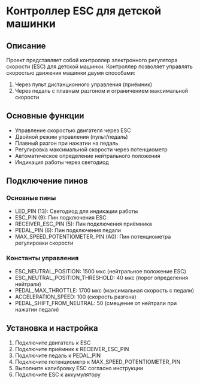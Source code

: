 # Контроллер ESC для детской машинки

## Описание
Проект представляет собой контроллер электронного регулятора скорости (ESC) для детской машинки. Контроллер позволяет управлять скоростью движения машинки двумя способами:
1. Через пульт дистанционного управления (приёмник)
2. Через педаль с плавным разгоном и ограничением максимальной скорости

## Основные функции
- Управление скоростью двигателя через ESC
- Двойной режим управления (пульт/педаль)
- Плавный разгон при нажатии на педаль
- Регулировка максимальной скорости через потенциометр
- Автоматическое определение нейтрального положения
- Индикация работы через светодиод

## Подключение пинов
### Основные пины
- LED_PIN (13): Светодиод для индикации работы
- ESC_PIN (9): Пин подключения ESC
- RECEIVER_ESC_PIN (5): Пин подключения приёмника
- PEDAL_PIN (6): Пин подключения педали
- MAX_SPEED_POTENTIOMETER_PIN (A0): Пин потенциометра регулировки скорости

### Константы управления
- ESC_NEUTRAL_POSITION: 1500 мкс (нейтральное положение ESC)
- ESC_NEUTRAL_POSITION_THRESHOLD: 40 мкс (порог определения нейтрали)
- PEDAL_MAX_THROTTLE: 1700 мкс (максимальная скорость с педали)
- ACCELERATION_SPEED: 100 (скорость разгона)
- PEDAL_SHIFT_FROM_NEUTRAL: 50 (смещение от нейтрали при нажатии педали)

## Установка и настройка
1. Подключите двигатель к ESC
2. Подключите приёмник к RECEIVER_ESC_PIN
3. Подключите педаль к PEDAL_PIN
4. Подключите потенциометр к MAX_SPEED_POTENTIOMETER_PIN
5. Выполните калибровку ESC согласно инструкции
6. Подключите ESC к аккумулятору

